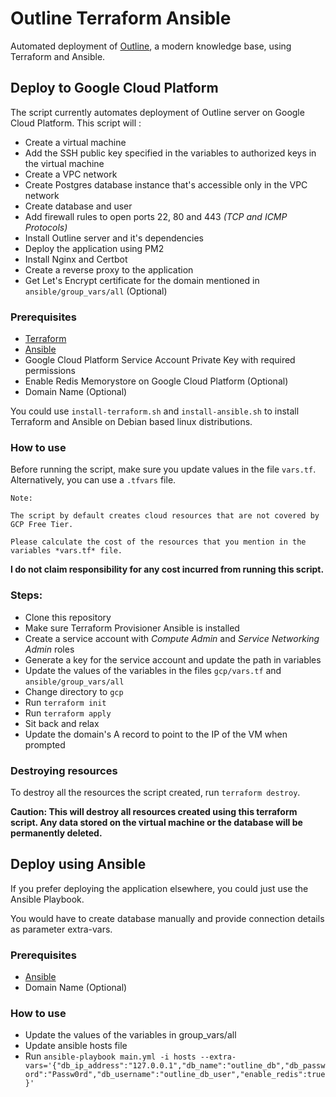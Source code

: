 # Outline Terraform Ansible

Automated deployment of [Outline](https://github.com/outline/outline), a modern knowledge base, using Terraform and Ansible.

## Deploy to Google Cloud Platform

The script currently automates deployment of Outline server on Google Cloud Platform. This script will :

- Create a virtual machine
- Add the SSH public key specified in the variables to authorized keys in the virtual machine
- Create a VPC network
- Create Postgres database instance that's accessible only in the VPC network
- Create database and user
- Add firewall rules to open ports 22, 80 and 443 *(TCP and ICMP Protocols)*
- Install Outline server and it's dependencies
- Deploy the application using PM2
- Install Nginx and Certbot
- Create a reverse proxy to the application
- Get Let's Encrypt certificate for the domain mentioned in `ansible/group_vars/all` (Optional)

### Prerequisites

- [Terraform](https://learn.hashicorp.com/tutorials/terraform/install-cli)
- [Ansible](https://docs.ansible.com/ansible/latest/installation_guide/intro_installation.html)
- Google Cloud Platform Service Account Private Key with required permissions
- Enable Redis Memorystore on Google Cloud Platform (Optional)
- Domain Name (Optional)

You could use `install-terraform.sh` and `install-ansible.sh` to install Terraform and Ansible on Debian based linux distributions.

### How to use

Before running the script, make sure you update values in the file `vars.tf`. Alternatively, you can use a `.tfvars` file.

    Note:

    The script by default creates cloud resources that are not covered by GCP Free Tier.
    
    Please calculate the cost of the resources that you mention in the variables *vars.tf* file.
    
**I do not claim responsibility for any cost incurred from running this script.**

### Steps:

- Clone this repository
- Make sure Terraform Provisioner Ansible is installed
- Create a service account with *Compute Admin* and *Service Networking Admin* roles
- Generate a key for the service account and update the path in variables
- Update the values of the variables in the files `gcp/vars.tf` and `ansible/group_vars/all`
- Change directory to `gcp`
- Run `terraform init`
- Run `terraform apply`
- Sit back and relax
- Update the domain's A record to point to the IP of the VM when prompted

### Destroying resources

To destroy all the resources the script created, run `terraform destroy`.

**Caution: This will destroy all resources created using this terraform script. Any data stored on the virtual machine or the database will be permanently deleted.**

## Deploy using Ansible

If you prefer deploying the application elsewhere, you could just use the Ansible Playbook.

You would have to create database manually and provide connection details as parameter extra-vars.

### Prerequisites

- [Ansible](https://docs.ansible.com/ansible/latest/installation_guide/intro_installation.html)
- Domain Name (Optional)

### How to use

- Update the values of the variables in group_vars/all
- Update ansible hosts file
- Run `ansible-playbook main.yml -i hosts --extra-vars='{"db_ip_address":"127.0.0.1","db_name":"outline_db","db_password":"Passw0rd","db_username":"outline_db_user","enable_redis":true}'`
